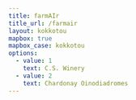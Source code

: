 ```yaml
---
title: farmAIr
title_url: /farmair
layout: kokkotou
mapbox: true
mapbox_case: kokkotou
options:
  - value: 1
    text: C.S. Winery
  - value: 2
    text: Chardonay Oinodiadromes
---
```

